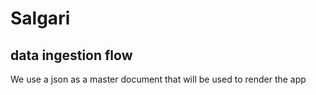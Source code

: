 # Salgari

## data ingestion flow

We use a json as a master document that will be used to render the app 
